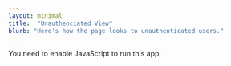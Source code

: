 ```yaml
---
layout: minimal
title:  "Unauthenciated View"
blurb: "Here's how the page looks to unauthenticated users."
---
```



<link rel="apple-touch-icon" href="./logo192.png" />
<link rel="manifest" href="./manifest.json" />
<script defer="defer" src="./static/js/main.9f45f52c.js"></script>
<link href="./static/css/main.86d29117.css" rel="stylesheet">
<noscript>You need to enable JavaScript to run this app.</noscript>

<div id="app" class="app"
      data-param='{ "fid" : { "$in" : [1,2,3,4,5,6,7,8,9,10,11,12,14,13,14] } }'></div>




